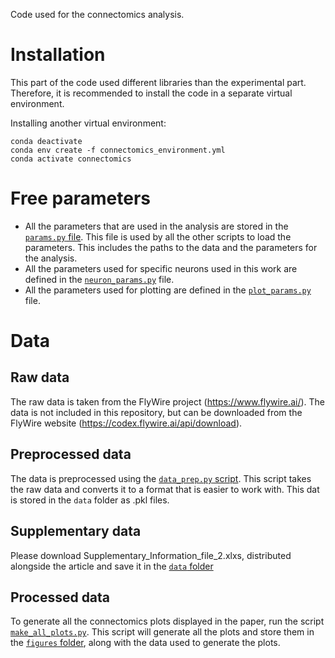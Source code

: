 Code used for the connectomics analysis.

# Installation
This part of the code used different libraries than the experimental part. 
Therefore, it is recommended to install the code in a separate virtual environment. 

Installing another virtual environment:
```
conda deactivate
conda env create -f connectomics_environment.yml
conda activate connectomics
```

# Free parameters
- All the parameters that are used in the analysis are stored in the [`params.py` file](params.py). This file is used by all the other scripts to load the parameters. This includes the paths to the data and the parameters for the analysis.
- All the parameters used for specific neurons used in this work are defined in the [`neuron_params.py`](neuron_params.py) file.
- All the parameters used for plotting are defined in the [`plot_params.py`](plot_params.py) file.

# Data

## Raw data
The raw data is taken from the FlyWire project (https://www.flywire.ai/). The data is not included in this repository, but can be downloaded from the FlyWire website (https://codex.flywire.ai/api/download).

## Preprocessed data
The data is preprocessed using the [`data_prep.py` script](data_prep.py). This script takes the raw data and converts it to a format that is easier to work with. This dat is stored in the `data` folder as .pkl files. 

## Supplementary data
Please download Supplementary_Information_file_2.xlxs, distributed alongside the article and save it in the [`data` folder](data)

## Processed data
To generate all the connectomics plots displayed in the paper, run the script [`make_all_plots.py`](make_all_plots.py). This script will generate all the plots and store them in the [`figures` folder](figures), along with the data used to generate the plots.
